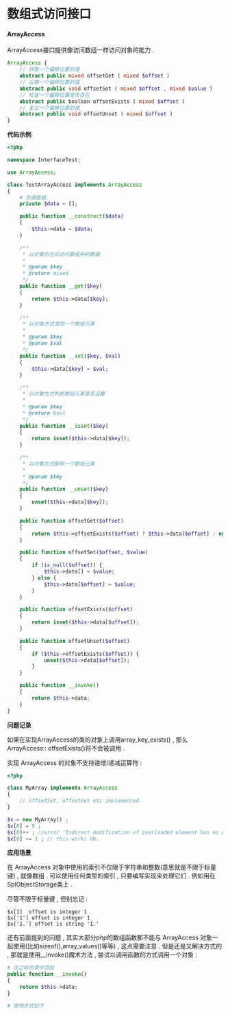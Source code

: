 # 数组式访问接口

#### ArrayAccess

ArrayAccess接口提供像访问数组一样访问对象的能力 .

```php
ArrayAccess {  
    // 获取一个偏移位置的值  
    abstract public mixed offsetGet ( mixed $offset )  
    // 设置一个偏移位置的值  
    abstract public void offsetSet ( mixed $offset , mixed $value )  
    // 检查一个偏移位置是否存在  
    abstract public boolean offsetExists ( mixed $offset )  
    // 复位一个偏移位置的值  
    abstract public void offsetUnset ( mixed $offset )  
}
```

**代码示例**

```php
<?php

namespace InterfaceTest;

use ArrayAccess;

class TestArrayAccess implements ArrayAccess
{
    # 存储数据
    private $data = [];

    public function __construct($data)
    {
        $this->data = $data;
    }

    /**
     * 以对象的方式访问数组中的数据
     *
     * @param $key
     * @return mixed
     */
    public function __get($key)
    {
        return $this->data[$key];
    }

    /**
     * 以对象方式添加一个数组元素
     *
     * @param $key
     * @param $val
     */
    public function __set($key, $val)
    {
        $this->data[$key] = $val;
    }

    /**
     * 以对象方式判断数组元素是否设置
     *
     * @param $key
     * @return bool
     */
    public function __isset($key)
    {
        return isset($this->data[$key]);
    }

    /**
     * 以对象方式删除一个数组元素
     *
     * @param $key
     */
    public function __unset($key)
    {
        unset($this->data[$key]);
    }

    public function offsetGet($offset)
    {
        return $this->offsetExists($offset) ? $this->data[$offset] : null;
    }

    public function offsetSet($offset, $value)
    {
        if (is_null($offset)) {
            $this->data[] = $value;
        } else {
            $this->data[$offset] = $value;
        }
    }

    public function offsetExists($offset)
    {
        return isset($this->data[$offset]);
    }

    public function offsetUnset($offset)
    {
        if ($this->offsetExists($offset)) {
            unset($this->data[$offset]);
        }
    }

    public function __invoke()
    {
        return $this->data;
    }
}
```

**问题记录**

如果在实现ArrayAccess的类的对象上调用array\_key\_exists\(\) , 那么ArrayAccess:: offsetExists\(\)将不会被调用 .

实现 ArrayAccess 的对象不支持递增/递减运算符 :

```php
<?php

class MyArray implements ArrayAccess
{
    // offsetSet, offsetGet etc implemented
}

$x = new MyArray() ;
$x[0] = 0 ;
$x[0]++ ; //error 'Indirect modification of overloaded element has no effect'
$x[0] += 1 ; // this works OK.
```

**应用场景**

在 ArrayAccess 对象中使用的索引不仅限于字符串和整数\(意思就是不限于标量键\) , 就像数组 . 可以使用任何类型的索引 , 只要编写实现来处理它们 . 例如用在SplObjectStorage类上 .

尽管不限于标量键 , 但别忘记 :

```
$x[1]  offset is integer 1
$x['1'] offset is integer 1
$x['1.'] offset is string '1.'
```

还有前面提到的问题 , 其实大部分php的数组函数都不能与 ArrayAccess 对象一起使用\(比如sizeof\(\),array\_values\(\)等等\) , 这点需要注意 . 但是还是又解决方式的 , 那就是使用\_\_invoke\(\)魔术方法 , 尝试以调用函数的方式调用一个对象 : 

```php
# 在之前的类中添加
public function __invoke()
{
    return $this->data;
}

# 使用方式如下

```





